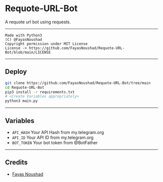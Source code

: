 # Requote-URL-Bot

A requote url bot using requests.

---

```
Made with Python3
(C) @FayasNoushad
Copyright permission under MIT License
License -> https://github.com/FayasNoushad/Requote-URL-Bot/blob/main/LICENSE
```

---

## Deploy

```sh
git clone https://github.com/FayasNoushad/Requote-URL-Bot/tree/main
cd Requote-URL-Bot
pip3 install -r requirements.txt
# <Create Variables appropriately>
python3 main.py
```

---

## Variables

- `API_HASH` Your API Hash from my.telegram.org
- `API_ID` Your API ID from my.telegram.org
- `BOT_TOKEN` Your bot token from @BotFather

---

## Credits

- [Fayas Noushad](https://github.com/FayasNoushad)
